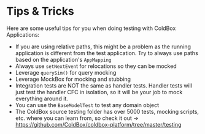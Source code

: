 # Tips & Tricks

Here are some useful tips for you when doing testing with ColdBox Applications:

* If you are using relative paths, this might be a problem as the running application is different from the test application. Try to always use paths based on the application's `AppMapping`
* Always use `setNextEven`t for relocations so they can be mocked
* Leverage `querySim()` for query mocking
* Leverage MockBox for mocking and stubbing
* Integration tests are NOT the same as handler tests. Handler tests will just test the handler CFC in isolation, so it will be your job to mock everything around it.
* You can use the `BaseModelTest` to test any domain object
* The ColdBox source testing folder has over 5000 tests, mocking scripts, etc. where you can learn from, so check it out -> https://github.com/ColdBox/coldbox-platform/tree/master/testing

